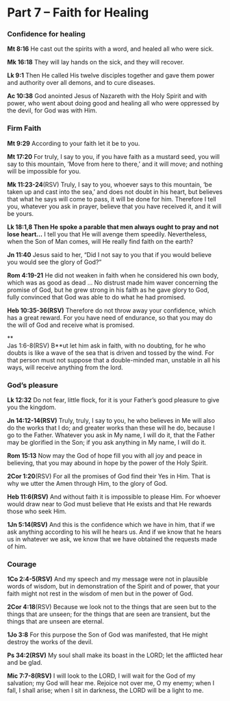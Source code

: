 # Part 7 – Faith for Healing

### Confidence for healing

**Mt 8:16** He cast out the spirits with a word, and healed all who were sick.

**Mk 16:18** They will lay hands on the sick, and they will recover.

**Lk 9:1** Then He called His twelve disciples together and gave them power and authority over all demons, and to cure diseases.

**Ac 10:38** God anointed Jesus of Nazareth with the Holy Spirit and with power, who went about doing good and healing all who were oppressed by the devil, for God was with Him.

### Firm Faith

**Mt 9:29** According to your faith let it be to you.

**Mt 17:20** For truly, I say to you, if you have faith as a mustard seed, you will say to this mountain, ‘Move from here to there,’ and it will move; and nothing will be impossible for you.

**Mk 11:23-24**(RSV) Truly, I say to you, whoever says to this mountain, ‘be taken up and cast into the sea,’ and does not doubt in his heart, but believes that what he says will come to pass, it will be done for him. Therefore I tell you, whatever you ask in prayer, believe that you have received it, and it will be yours.

**Lk 18:1,8 Then He spoke a parable that men always ought to pray and not lose heart…** I tell you that He will avenge them speedily. Nevertheless, when the Son of Man comes, will He really find faith on the earth?

**Jn 11:40** Jesus said to her, “Did I not say to you that if you would believe you would see the glory of God?”

**Rom 4:19-21** He did not weaken in faith when he considered his own body, which was as good as dead … No distrust made him waver concerning the promise of God, but he grew strong in his faith as he gave glory to God, fully convinced that God was able to do what he had promised.

**Heb 10:35-36(RSV)** Therefore do not throw away your confidence, which has a great reward. For you have need of endurance, so that you may do the will of God and receive what is promised.

**  
Jas 1:6-8(RSV) B**ut let him ask in faith, with no doubting, for he who doubts is like a wave of the sea that is driven and tossed by the wind. For that person must not suppose that a double-minded man, unstable in all his ways, will receive anything from the lord.

### God’s pleasure

**Lk 12:32** Do not fear, little flock, for it is your Father’s good pleasure to give you the kingdom.

**Jn 14:12-14(RSV)** Truly, truly, I say to you, he who believes in Me will also do the works that I do; and greater works than these will he do, because I go to the Father. Whatever you ask in My name, I will do it, that the Father may be glorified in the Son; if you ask anything in My name, I will do it.

**Rom 15:13** Now may the God of hope fill you with all joy and peace in believing, that you may abound in hope by the power of the Holy Spirit.

**2Cor 1:20**(RSV) For all the promises of God find their Yes in Him. That is why we utter the Amen through Him, to the glory of God.

**Heb 11:6(RSV)** And without faith it is impossible to please Him. For whoever would draw near to God must believe that He exists and that He rewards those who seek Him.

**1Jn 5:14(RSV)** And this is the confidence which we have in him, that if we ask anything according to his will he hears us. And if we know that he hears us in whatever we ask, we know that we have obtained the requests made of him.

### Courage

**1Co 2:4-5(RSV)** And my speech and my message were not in plausible words of wisdom, but in demonstration of the Spirit and of power, that your faith might not rest in the wisdom of men but in the power of God.

**2Cor 4:18**(RSV) Because we look not to the things that are seen but to the things that are unseen; for the things that are seen are transient, but the things that are unseen are eternal.

**1Jo 3:8** For this purpose the Son of God was manifested, that He might destroy the works of the devil.

**Ps 34:2(RSV)** My soul shall make its boast in the LORD; let the afflicted hear and be glad.

**Mic 7:7-8(RSV)** I will look to the LORD, I will wait for the God of my salvation; my God will hear me. Rejoice not over me, O my enemy; when I fall, I shall arise; when I sit in darkness, the LORD will be a light to me.
